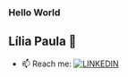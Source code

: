 ### Hello World
## Lília Paula 🍄

- 📫 Reach me: 
[![LINKEDIN](https://img.shields.io/badge/Linkedin-black?style=for-the-badge&logo=linkedin)](https://www.linkedin.com/in/lilia-paula-neiva)
